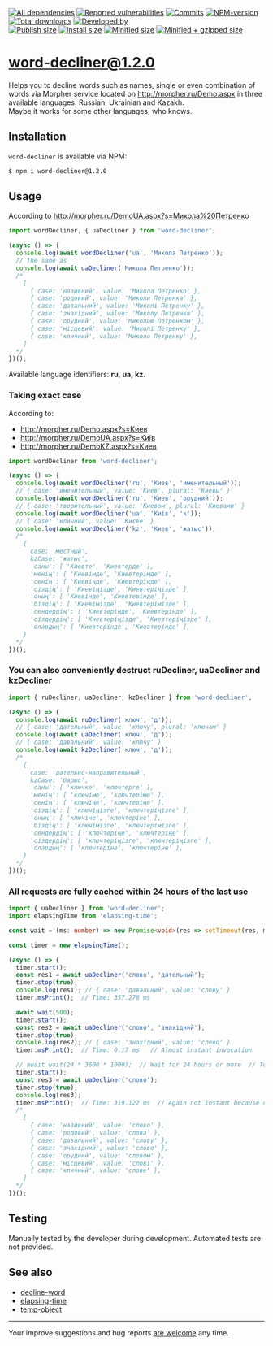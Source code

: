 [![All dependencies](https://img.shields.io/librariesio/release/npm/word-decliner/1.2.0?style=flat-square "All dependencies of word-decliner@1.2.0")](https://libraries.io/npm/word-decliner/1.2.0)
[![Reported vulnerabilities](https://img.shields.io/snyk/vulnerabilities/npm/word-decliner@1.2.0?style=flat-square "Reported vulnerabilities of word-decliner@1.2.0")](https://snyk.io/test/npm/word-decliner/1.2.0)
[![Commits](https://flat.badgen.net/github/commits/ArthurKa/word-decliner)](https://github.com/ArthurKa/word-decliner/commits/master)
[![NPM-version](https://img.shields.io/badge/npm-v1.2.0-blue.svg?style=flat-square&&logo=npm "Current NPM-version")](https://www.npmjs.com/package/word-decliner/v/1.2.0)
[![Total downloads](https://img.shields.io/npm/dt/word-decliner?style=flat-square "Total downloads for all the time")](https://npm-stat.com/charts.html?package=word-decliner)
[![Developed by](https://img.shields.io/badge/developed_by-ArthurKa-blueviolet.svg?style=flat-square "GitHub")](https://github.com/ArthurKa)\
[![Publish size](https://flat.badgen.net/packagephobia/publish/word-decliner@1.2.0?label=publish 'Publish size of word-decliner@1.2.0')](https://packagephobia.now.sh/result?p=word-decliner@1.2.0)
[![Install size](https://flat.badgen.net/packagephobia/install/word-decliner@1.2.0?label=install 'Install size of word-decliner@1.2.0')](https://packagephobia.now.sh/result?p=word-decliner@1.2.0)
[![Minified size](https://img.shields.io/bundlephobia/min/word-decliner@1.2.0?style=flat-square&label=minified "Minified size of word-decliner@1.2.0")](https://bundlephobia.com/result?p=word-decliner@1.2.0)
[![Minified + gzipped size](https://img.shields.io/bundlephobia/minzip/word-decliner@1.2.0?style=flat-square&label=minzipped "Minified + gzipped size of word-decliner@1.2.0")](https://bundlephobia.com/result?p=word-decliner@1.2.0)

# word-decliner@1.2.0

Helps you to decline words such as names, single or even combination of words via Morpher service located on http://morpher.ru/Demo.aspx in three available languages: Russian, Ukrainian and Kazakh.\
Maybe it works for some other languages, who knows.

## Installation
`word-decliner` is available via NPM:
```bash
$ npm i word-decliner@1.2.0
```

## Usage
According to http://morpher.ru/DemoUA.aspx?s=Микола%20Петренко
```ts
import wordDecliner, { uaDecliner } from 'word-decliner';

(async () => {
  console.log(await wordDecliner('ua', 'Микола Петренко'));
  // The same as
  console.log(await uaDecliner('Микола Петренко'));
  /*
    [
      { case: 'називний', value: 'Микола Петренко' },
      { case: 'родовий', value: 'Миколи Петренка' },
      { case: 'давальний', value: 'Миколі Петренку' },
      { case: 'знахідний', value: 'Миколу Петренка' },
      { case: 'орудний', value: 'Миколою Петренком' },
      { case: 'місцевий', value: 'Миколі Петренку' },
      { case: 'кличний', value: 'Миколо Петренку' },
    ]
  */
})();
```

Available language identifiers: **ru**, **ua**, **kz**.

### Taking exact case
According to:
- http://morpher.ru/Demo.aspx?s=Киев
- http://morpher.ru/DemoUA.aspx?s=Київ
- http://morpher.ru/DemoKZ.aspx?s=Киев

```ts
import wordDecliner from 'word-decliner';

(async () => {
  console.log(await wordDecliner('ru', 'Киев', 'именительный'));
  // { case: 'именительный', value: 'Киев', plural: 'Киевы' }
  console.log(await wordDecliner('ru', 'Киев', 'орудний'));
  // { case: 'творительный', value: 'Киевом', plural: 'Киевами' }
  console.log(await wordDecliner('ua', 'Київ', 'к'));
  // { case: 'кличний', value: 'Києве' }
  console.log(await wordDecliner('kz', 'Киев', 'жатыс'));
  /*
    {
      case: 'местный',
      kzCase: 'жатыс',
      'саны': [ 'Киевте', 'Киевтерде' ],
      'менiң': [ 'Киевімде', 'Киевтерімде' ],
      'сенiң': [ 'Киевіңде', 'Киевтеріңде' ],
      'сіздiң': [ 'Киевіңізде', 'Киевтеріңізде' ],
      'оның': [ 'Киевінде', 'Киевтерінде' ],
      'біздiң': [ 'Киевімізде', 'Киевтерімізде' ],
      'сендердiң': [ 'Киевтеріңде', 'Киевтеріңде' ],
      'сіздердiң': [ 'Киевтеріңізде', 'Киевтеріңізде' ],
      'олардың': [ 'Киевтерінде', 'Киевтерінде' ],
    }
  */
})();
```

### You can also conveniently destruct ruDecliner, uaDecliner and kzDecliner
```ts
import { ruDecliner, uaDecliner, kzDecliner } from 'word-decliner';

(async () => {
  console.log(await ruDecliner('ключ', 'д'));
  // { case: 'дательный', value: 'ключу', plural: 'ключам' }
  console.log(await uaDecliner('ключ', 'д'));
  // { case: 'давальний', value: 'ключу' }
  console.log(await kzDecliner('ключ', 'д'));
  /*
    {
      case: 'дательно-направительный',
      kzCase: 'барыс',
      'саны': [ 'ключке', 'ключтерге' ],
      'менiң': [ 'ключіме', 'ключтеріме' ],
      'сенiң': [ 'ключіңе', 'ключтеріңе' ],
      'сіздiң': [ 'ключіңізге', 'ключтеріңізге' ],
      'оның': [ 'ключіне', 'ключтеріне' ],
      'біздiң': [ 'ключімізге', 'ключтерімізге' ],
      'сендердiң': [ 'ключтеріңе', 'ключтеріңе' ],
      'сіздердiң': [ 'ключтеріңізге', 'ключтеріңізге' ],
      'олардың': [ 'ключтеріне', 'ключтеріне' ],
    }
  */
})();
```

### All requests are fully cached within 24 hours of the last use
```ts
import { uaDecliner } from 'word-decliner';
import elapsingTime from 'elapsing-time';

const wait = (ms: number) => new Promise<void>(res => setTimeout(res, ms));

const timer = new elapsingTime();

(async () => {
  timer.start();
  const res1 = await uaDecliner('слово', 'дательный');
  timer.stop(true);
  console.log(res1); // { case: 'давальний', value: 'слову' }
  timer.msPrint();  // Time: 357.278 ms

  await wait(500);
  timer.start();
  const res2 = await uaDecliner('слово', 'знахідний');
  timer.stop(true);
  console.log(res2); // { case: 'знахідний', value: 'слово' }
  timer.msPrint();  // Time: 0.17 ms   // Almost instant invocation

  // await wait(24 * 3600 * 1000);  // Wait for 24 hours or more  // Too long to demonstrate
  timer.start();
  const res3 = await uaDecliner('слово');
  timer.stop(true);
  console.log(res3);
  timer.msPrint();  // Time: 319.122 ms  // Again not instant because of expired cache
  /*
    [
      { case: 'називний', value: 'слово' },
      { case: 'родовий', value: 'слова' },
      { case: 'давальний', value: 'слову' },
      { case: 'знахідний', value: 'слово' },
      { case: 'орудний', value: 'словом' },
      { case: 'місцевий', value: 'слові' },
      { case: 'кличний', value: 'слове' },
    ]
  */
})();
```

## Testing
Manually tested by the developer during development. Automated tests are not provided.

## See also
- [decline-word](https://www.npmjs.com/package/decline-word)
- [elapsing-time](https://www.npmjs.com/package/elapsing-time)
- [temp-object](https://www.npmjs.com/package/temp-object)

---

Your improve suggestions and bug reports [are welcome](https://github.com/ArthurKa/word-decliner/issues) any time.
